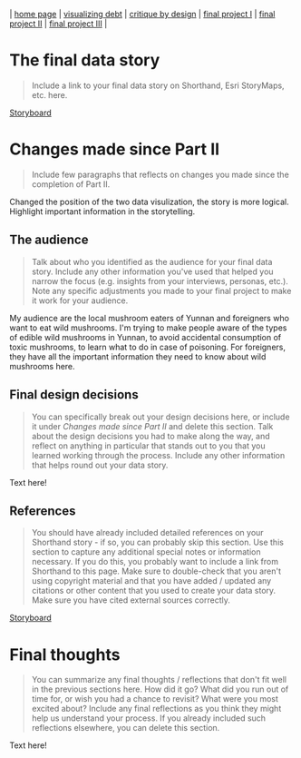 | [home page](https://sukeluo.github.io/) | [visualizing debt](/dataviz2.md) | [critique by design](/dataviz3.md) | [final project I](/final_project_part1.md) | [final project II](/final_project_part2.md) | [final project III](/final_project_part3.md) |

# The final data story
> Include a link to your final data story on Shorthand, Esri StoryMaps, etc. here. 

[Storyboard](https://linyue-final-project.shorthandstories.com/magical-jier/index.html)


# Changes made since Part II
> Include few paragraphs that reflects on changes you made since the completion of Part II.
> 
Changed the position of the two data visulization, the story is more logical.
Highlight important information in the storytelling.



## The audience
> Talk about who you identified as the audience for your final data story.  Include any other information you've used that helped you narrow the focus (e.g. insights from your interviews, personas, etc.).  Note any specific adjustments you made to your final project to make it work for your audience.

My audience are the local mushroom eaters of Yunnan and foreigners who want to eat wild mushrooms. I'm trying to make people aware of the types of edible wild mushrooms in Yunnan, to avoid accidental consumption of toxic mushrooms, to learn what to do in case of poisoning. For foreigners, they have all the important information they need to know about wild mushrooms here. 


## Final design decisions
> You can specifically break out your design decisions here, or include it under *Changes made since Part II* and delete this section. Talk about the design decisions you had to make along the way, and reflect on anything in particular that stands out to you that you learned working through the process.  Include any other information that helps round out your data story. 

Text here!

## References
> You should have already included detailed references on your Shorthand story - if so, you can probably skip this section.  Use this section to capture any additional special notes or information necessary.  If you do this, you probably want to include a link from Shorthand to this page. Make sure to double-check that you aren't using copyright material and that you have added / updated any citations or other content that you used to create your data story.  Make sure you have cited external sources correctly. 

[Storyboard](https://linyue-final-project.shorthandstories.com/magical-jier/index.html)

# Final thoughts
> You can summarize any final thoughts / reflections that don't fit well in the previous sections here.  How did it go?  What did you run out of time for, or wish you had a chance to revisit?  What were you most excited about?  Include any final reflections as you think they might help us understand your process.  If you already included such reflections elsewhere, you can delete this section. 

Text here!
